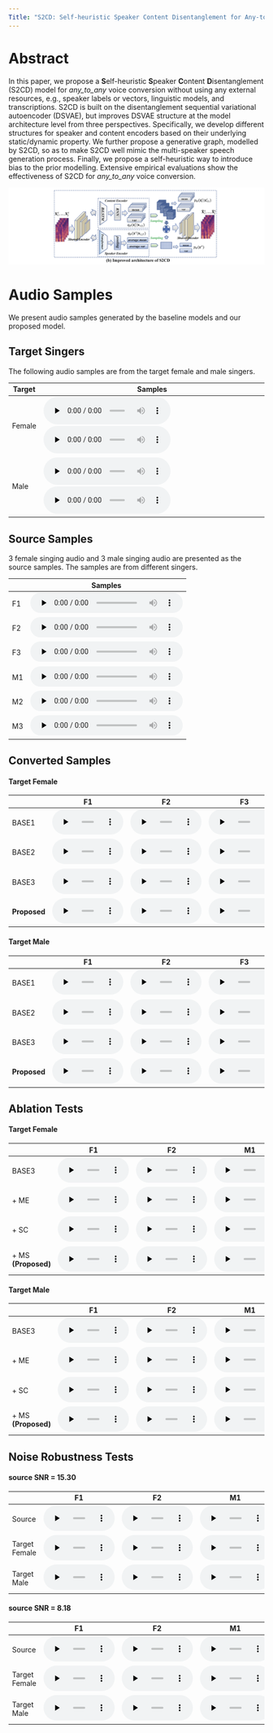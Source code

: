 ```yaml
---
Title: "S2CD: Self-heuristic Speaker Content Disentanglement for Any-to-Any Voice Conversion"
---
```


# Abstract

In this paper, we propose a **S**elf-heuristic **S**peaker **C**ontent **D**isentanglement (S2CD) model for *any_to_any* voice conversion without using any external resources, e.g., speaker labels or vectors, linguistic models, and transcriptions. S2CD is built on the disentanglement sequential variational autoencoder (DSVAE), but improves DSVAE structure at the model architecture level from three perspectives. Specifically, we develop different structures for speaker and content encoders based on their underlying static/dynamic property. We further propose a generative graph, modelled by S2CD, so as to make S2CD well mimic the multi-speaker speech generation process. Finally, we propose a self-heuristic way to introduce bias to the prior modelling. Extensive empirical evaluations show the effectiveness of S2CD for *any_to_any* voice conversion.

![](2.png)

# Audio Samples

We present audio samples generated by the baseline models and our proposed model.

## Target Singers

The following audio samples are from the target female and male singers.

| Target | Samples |
|  ----  | ----  |
| Female | <audio id="audio" controls="" preload="none" style="width: 250px;"> <source id="wav" src="audios/BB/gt/BB006F24I016.wav"></audio> <audio id="audio" controls="" preload="none" style="width: 250px;"> <source id="wav" src="audios/BB/gt/BB009F24I024.wav"></audio> |
| Male | <audio id="audio" controls="" preload="none" style="width: 250px;"> <source id="wav" src="audios/AM2/gt/0003_048-03.wav"></audio> <audio id="audio" controls="" preload="none" style="width: 250px;"> <source id="wav" src="audios/AM2/gt/0006_041-08.wav"></audio> |

## Source Samples

3 female singing audio and 3 male singing audio are presented as the source samples. The samples are from different singers.

| | Samples |
| --- | --- |
| F1 | <audio id="audio" controls="" preload="none" style="height: 40px"> <source id="wav" src="audios/source/F_CDF008_XT_097_023-02.wav"></audio> |
| F2 | <audio id="audio" controls="" preload="none" style="height: 40px"> <source id="wav" src="audios/source/F_F007_WXR_011_026-01.wav"></audio> |
| F3 | <audio id="audio" controls="" preload="none" style="height: 40px"> <source id="wav" src="audios/source/F_F008_ZYF_008_009-00.wav"></audio> |
| M1 | <audio id="audio" controls="" preload="none" style="height: 40px"> <source id="wav" src="audios/source/M_CDM008_GG_99_032-02.wav"></audio> |
| M2 | <audio id="audio" controls="" preload="none" style="height: 40px"> <source id="wav" src="audios/source/M_M003_CYC_018_020-02.wav"></audio> |
| M3 | <audio id="audio" controls="" preload="none" style="height: 40px"> <source id="wav" src="audios/source/M_M005_S_013_023-06.wav"></audio> |

## Converted Samples

<!-- * **M1:** BASE1
* **M2:** BASE2
* **M3:** BASE3
* **M4:** BASE3 + ME
* **M5:** BASE3 + ME + SC
* **M6:** BASE3 + ME + SC + MS **\(our proposed model\)** -->

#### Target Female

| | F1 | F2 | F3 | M1 | M2 | M3 |
| --- | --- | --- | --- | --- | --- | --- |
| BASE1 | <audio id="audio" controls="" preload="none" style="width: 140px;height: 50px"> <source id="wav" src="audios/BB/m1/F_CDF008_XT_097_023-02.wav"></audio> | <audio id="audio" controls="" preload="none" style="width: 140px;height: 50px"> <source id="wav" src="audios/BB/m1/F_F007_WXR_011_026-01.wav"></audio> | <audio id="audio" controls="" preload="none" style="width: 140px;height: 50px"> <source id="wav" src="audios/BB/m1/F_F008_ZYF_008_009-00.wav"></audio> | <audio id="audio" controls="" preload="none" style="width: 140px;height: 50px"> <source id="wav" src="audios/BB/m1/M_CDM008_GG_99_032-02.wav"></audio> | <audio id="audio" controls="" preload="none" style="width: 140px;height: 50px"> <source id="wav" src="audios/BB/m1/M_M003_CYC_018_020-02.wav"></audio> | <audio id="audio" controls="" preload="none" style="width: 140px;height: 50px"> <source id="wav" src="audios/BB/m1/M_M005_S_013_023-06.wav"></audio> |
| BASE2 | <audio id="audio" controls="" preload="none" style="width: 140px;height: 50px"> <source id="wav" src="audios/BB/m2/F_CDF008_XT_097_023-02.wav"></audio> | <audio id="audio" controls="" preload="none" style="width: 140px;height: 50px"> <source id="wav" src="audios/BB/m2/F_F007_WXR_011_026-01.wav"></audio> | <audio id="audio" controls="" preload="none" style="width: 140px;height: 50px"> <source id="wav" src="audios/BB/m2/F_F008_ZYF_008_009-00.wav"></audio> | <audio id="audio" controls="" preload="none" style="width: 140px;height: 50px"> <source id="wav" src="audios/BB/m2/M_CDM008_GG_99_032-02.wav"></audio> | <audio id="audio" controls="" preload="none" style="width: 140px;height: 50px"> <source id="wav" src="audios/BB/m2/M_M003_CYC_018_020-02.wav"></audio> | <audio id="audio" controls="" preload="none" style="width: 140px;height: 50px"> <source id="wav" src="audios/BB/m2/M_M005_S_013_023-06.wav"></audio> |
| BASE3 | <audio id="audio" controls="" preload="none" style="width: 140px;height: 50px"> <source id="wav" src="audios/BB/m3/F_CDF008_XT_097_023-02_F_CDF008_XT_097_023-02.npy.wav"></audio> | <audio id="audio" controls="" preload="none" style="width: 140px;height: 50px"> <source id="wav" src="audios/BB/m3/F_F007_WXR_011_026-01_F_F007_WXR_011_026-01.npy.wav"></audio> | <audio id="audio" controls="" preload="none" style="width: 140px;height: 50px"> <source id="wav" src="audios/BB/m3/F_F008_ZYF_008_009-00_F_F008_ZYF_008_009-00.npy.wav"></audio> | <audio id="audio" controls="" preload="none" style="width: 140px;height: 50px"> <source id="wav" src="audios/BB/m3/M_CDM008_GG_99_032-02_M_CDM008_GG_99_032-02.npy.wav"></audio> | <audio id="audio" controls="" preload="none" style="width: 140px;height: 50px"> <source id="wav" src="audios/BB/m3/M_M003_CYC_018_020-02_M_M003_CYC_018_020-02.npy.wav"></audio> | <audio id="audio" controls="" preload="none" style="width: 140px;height: 50px"> <source id="wav" src="audios/BB/m3/M_M005_S_013_023-06_M_M005_S_013_023-06.npy.wav"></audio> |
| **Proposed** | <audio id="audio" controls="" preload="none" style="width: 140px;height: 50px"> <source id="wav" src="audios/BB/m6/F_CDF008_XT_097_023-02_F_CDF008_XT_097_023-02.npy.wav"></audio> | <audio id="audio" controls="" preload="none" style="width: 140px;height: 50px"> <source id="wav" src="audios/BB/m6/F_F007_WXR_011_026-01_F_F007_WXR_011_026-01.npy.wav"></audio> | <audio id="audio" controls="" preload="none" style="width: 140px;height: 50px"> <source id="wav" src="audios/BB/m6/F_F008_ZYF_008_009-00_F_F008_ZYF_008_009-00.npy.wav"></audio> | <audio id="audio" controls="" preload="none" style="width: 140px;height: 50px"> <source id="wav" src="audios/BB/m6/M_CDM008_GG_99_032-02_M_CDM008_GG_99_032-02.npy.wav"></audio> | <audio id="audio" controls="" preload="none" style="width: 140px;height: 50px"> <source id="wav" src="audios/BB/m6/M_M003_CYC_018_020-02_M_M003_CYC_018_020-02.npy.wav"></audio> | <audio id="audio" controls="" preload="none" style="width: 140px;height: 50px"> <source id="wav" src="audios/BB/m6/M_M005_S_013_023-06_M_M005_S_013_023-06.npy.wav"></audio> |

#### Target Male

| | F1 | F2 | F3 | M1 | M2 | M3 |
| --- | --- | --- | --- | --- | --- | --- |
| BASE1 | <audio id="audio" controls="" preload="none" style="width: 140px;height: 50px"> <source id="wav" src="audios/AM2/m1/F_CDF008_XT_097_023-02.wav"></audio> | <audio id="audio" controls="" preload="none" style="width: 140px;height: 50px"> <source id="wav" src="audios/AM2/m1/F_F007_WXR_011_026-01.wav"></audio> | <audio id="audio" controls="" preload="none" style="width: 140px;height: 50px"> <source id="wav" src="audios/AM2/m1/F_F008_ZYF_008_009-00.wav"></audio> | <audio id="audio" controls="" preload="none" style="width: 140px;height: 50px"> <source id="wav" src="audios/AM2/m1/M_CDM008_GG_99_032-02.wav"></audio> | <audio id="audio" controls="" preload="none" style="width: 140px;height: 50px"> <source id="wav" src="audios/AM2/m1/M_M003_CYC_018_020-02.wav"></audio> | <audio id="audio" controls="" preload="none" style="width: 140px;height: 50px"> <source id="wav" src="audios/AM2/m1/M_M005_S_013_023-06.wav"></audio> |
| BASE2 | <audio id="audio" controls="" preload="none" style="width: 140px;height: 50px"> <source id="wav" src="audios/AM2/m2/F_CDF008_XT_097_023-02.wav"></audio> | <audio id="audio" controls="" preload="none" style="width: 140px;height: 50px"> <source id="wav" src="audios/AM2/m2/F_F007_WXR_011_026-01.wav"></audio> | <audio id="audio" controls="" preload="none" style="width: 140px;height: 50px"> <source id="wav" src="audios/AM2/m2/F_F008_ZYF_008_009-00.wav"></audio> | <audio id="audio" controls="" preload="none" style="width: 140px;height: 50px"> <source id="wav" src="audios/AM2/m2/M_CDM008_GG_99_032-02.wav"></audio> | <audio id="audio" controls="" preload="none" style="width: 140px;height: 50px"> <source id="wav" src="audios/AM2/m2/M_M003_CYC_018_020-02.wav"></audio> | <audio id="audio" controls="" preload="none" style="width: 140px;height: 50px"> <source id="wav" src="audios/AM2/m2/M_M005_S_013_023-06.wav"></audio> |
| BASE3 | <audio id="audio" controls="" preload="none" style="width: 140px;height: 50px"> <source id="wav" src="audios/AM2/m3/F_CDF008_XT_097_023-02_F_CDF008_XT_097_023-02.npy.wav"></audio> | <audio id="audio" controls="" preload="none" style="width: 140px;height: 50px"> <source id="wav" src="audios/AM2/m3/F_F007_WXR_011_026-01_F_F007_WXR_011_026-01.npy.wav"></audio> | <audio id="audio" controls="" preload="none" style="width: 140px;height: 50px"> <source id="wav" src="audios/AM2/m3/F_F008_ZYF_008_009-00_F_F008_ZYF_008_009-00.npy.wav"></audio> | <audio id="audio" controls="" preload="none" style="width: 140px;height: 50px"> <source id="wav" src="audios/AM2/m3/M_CDM008_GG_99_032-02_M_CDM008_GG_99_032-02.npy.wav"></audio> | <audio id="audio" controls="" preload="none" style="width: 140px;height: 50px"> <source id="wav" src="audios/AM2/m3/M_M003_CYC_018_020-02_M_M003_CYC_018_020-02.npy.wav"></audio> | <audio id="audio" controls="" preload="none" style="width: 140px;height: 50px"> <source id="wav" src="audios/AM2/m3/M_M005_S_013_023-06_M_M005_S_013_023-06.npy.wav"></audio> |
| **Proposed** | <audio id="audio" controls="" preload="none" style="width: 140px;height: 50px"> <source id="wav" src="audios/AM2/m6/F_CDF008_XT_097_023-02_F_CDF008_XT_097_023-02.npy.wav"></audio> | <audio id="audio" controls="" preload="none" style="width: 140px;height: 50px"> <source id="wav" src="audios/AM2/m6/F_F007_WXR_011_026-01_F_F007_WXR_011_026-01.npy.wav"></audio> | <audio id="audio" controls="" preload="none" style="width: 140px;height: 50px"> <source id="wav" src="audios/AM2/m6/F_F008_ZYF_008_009-00_F_F008_ZYF_008_009-00.npy.wav"></audio> | <audio id="audio" controls="" preload="none" style="width: 140px;height: 50px"> <source id="wav" src="audios/AM2/m6/M_CDM008_GG_99_032-02_M_CDM008_GG_99_032-02.npy.wav"></audio> | <audio id="audio" controls="" preload="none" style="width: 140px;height: 50px"> <source id="wav" src="audios/AM2/m6/M_M003_CYC_018_020-02_M_M003_CYC_018_020-02.npy.wav"></audio> | <audio id="audio" controls="" preload="none" style="width: 140px;height: 50px"> <source id="wav" src="audios/AM2/m6/M_M005_S_013_023-06_M_M005_S_013_023-06.npy.wav"></audio> |



## Ablation Tests

#### Target Female

| | F1 | F2 | M1 | M2 |
| --- | --- | --- | --- | --- |
| BASE3 | <audio id="audio" controls="" preload="none" style="width: 140px;height: 50px"> <source id="wav" src="audios/BB/m3/F_CDF008_XT_097_023-02_F_CDF008_XT_097_023-02.npy.wav"></audio> | <audio id="audio" controls="" preload="none" style="width: 140px;height: 50px"> <source id="wav" src="audios/BB/m3/F_F007_WXR_011_026-01_F_F007_WXR_011_026-01.npy.wav"></audio> | <audio id="audio" controls="" preload="none" style="width: 140px;height: 50px"> <source id="wav" src="audios/BB/m3/M_CDM008_GG_99_032-02_M_CDM008_GG_99_032-02.npy.wav"></audio> | <audio id="audio" controls="" preload="none" style="width: 140px;height: 50px"> <source id="wav" src="audios/BB/m3/M_M003_CYC_018_020-02_M_M003_CYC_018_020-02.npy.wav"></audio> |
| + ME | <audio id="audio" controls="" preload="none" style="width: 140px;height: 50px"> <source id="wav" src="audios/BB/m4/F_CDF008_XT_097_023-02_F_CDF008_XT_097_023-02.npy.wav"></audio> | <audio id="audio" controls="" preload="none" style="width: 140px;height: 50px"> <source id="wav" src="audios/BB/m4/F_F007_WXR_011_026-01_F_F007_WXR_011_026-01.npy.wav"></audio> | <audio id="audio" controls="" preload="none" style="width: 140px;height: 50px"> <source id="wav" src="audios/BB/m4/M_CDM008_GG_99_032-02_M_CDM008_GG_99_032-02.npy.wav"></audio> | <audio id="audio" controls="" preload="none" style="width: 140px;height: 50px"> <source id="wav" src="audios/BB/m4/M_M003_CYC_018_020-02_M_M003_CYC_018_020-02.npy.wav"></audio> |
| + SC | <audio id="audio" controls="" preload="none" style="width: 140px;height: 50px"> <source id="wav" src="audios/BB/m5/F_CDF008_XT_097_023-02_F_CDF008_XT_097_023-02.npy.wav"></audio> | <audio id="audio" controls="" preload="none" style="width: 140px;height: 50px"> <source id="wav" src="audios/BB/m5/F_F007_WXR_011_026-01_F_F007_WXR_011_026-01.npy.wav"></audio> | <audio id="audio" controls="" preload="none" style="width: 140px;height: 50px"> <source id="wav" src="audios/BB/m5/M_CDM008_GG_99_032-02_M_CDM008_GG_99_032-02.npy.wav"></audio> | <audio id="audio" controls="" preload="none" style="width: 140px;height: 50px"> <source id="wav" src="audios/BB/m5/M_M003_CYC_018_020-02_M_M003_CYC_018_020-02.npy.wav"></audio> |
| + MS **\(Proposed\)** | <audio id="audio" controls="" preload="none" style="width: 140px;height: 50px"> <source id="wav" src="audios/BB/m6/F_CDF008_XT_097_023-02_F_CDF008_XT_097_023-02.npy.wav"></audio> | <audio id="audio" controls="" preload="none" style="width: 140px;height: 50px"> <source id="wav" src="audios/BB/m6/F_F007_WXR_011_026-01_F_F007_WXR_011_026-01.npy.wav"></audio> | <audio id="audio" controls="" preload="none" style="width: 140px;height: 50px"> <source id="wav" src="audios/BB/m6/M_CDM008_GG_99_032-02_M_CDM008_GG_99_032-02.npy.wav"></audio> | <audio id="audio" controls="" preload="none" style="width: 140px;height: 50px"> <source id="wav" src="audios/BB/m6/M_M003_CYC_018_020-02_M_M003_CYC_018_020-02.npy.wav"></audio> |

#### Target Male

| | F1 | F2 | M1 | M2 |
| --- | --- | --- | --- | --- |
| BASE3 | <audio id="audio" controls="" preload="none" style="width: 140px;height: 50px"> <source id="wav" src="audios/AM2/m3/F_CDF008_XT_097_023-02_F_CDF008_XT_097_023-02.npy.wav"></audio> | <audio id="audio" controls="" preload="none" style="width: 140px;height: 50px"> <source id="wav" src="audios/AM2/m3/F_F007_WXR_011_026-01_F_F007_WXR_011_026-01.npy.wav"></audio> | <audio id="audio" controls="" preload="none" style="width: 140px;height: 50px"> <source id="wav" src="audios/AM2/m3/M_CDM008_GG_99_032-02_M_CDM008_GG_99_032-02.npy.wav"></audio> | <audio id="audio" controls="" preload="none" style="width: 140px;height: 50px"> <source id="wav" src="audios/AM2/m3/M_M003_CYC_018_020-02_M_M003_CYC_018_020-02.npy.wav"></audio> |
| + ME | <audio id="audio" controls="" preload="none" style="width: 140px;height: 50px"> <source id="wav" src="audios/AM2/m4/F_CDF008_XT_097_023-02_F_CDF008_XT_097_023-02.npy.wav"></audio> | <audio id="audio" controls="" preload="none" style="width: 140px;height: 50px"> <source id="wav" src="audios/AM2/m4/F_F007_WXR_011_026-01_F_F007_WXR_011_026-01.npy.wav"></audio> | <audio id="audio" controls="" preload="none" style="width: 140px;height: 50px"> <source id="wav" src="audios/AM2/m4/M_CDM008_GG_99_032-02_M_CDM008_GG_99_032-02.npy.wav"></audio> | <audio id="audio" controls="" preload="none" style="width: 140px;height: 50px"> <source id="wav" src="audios/AM2/m4/M_M003_CYC_018_020-02_M_M003_CYC_018_020-02.npy.wav"></audio> |
| + SC | <audio id="audio" controls="" preload="none" style="width: 140px;height: 50px"> <source id="wav" src="audios/AM2/m5/F_CDF008_XT_097_023-02_F_CDF008_XT_097_023-02.npy.wav"></audio> | <audio id="audio" controls="" preload="none" style="width: 140px;height: 50px"> <source id="wav" src="audios/AM2/m5/F_F007_WXR_011_026-01_F_F007_WXR_011_026-01.npy.wav"></audio> | <audio id="audio" controls="" preload="none" style="width: 140px;height: 50px"> <source id="wav" src="audios/AM2/m5/M_CDM008_GG_99_032-02_M_CDM008_GG_99_032-02.npy.wav"></audio> | <audio id="audio" controls="" preload="none" style="width: 140px;height: 50px"> <source id="wav" src="audios/AM2/m5/M_M003_CYC_018_020-02_M_M003_CYC_018_020-02.npy.wav"></audio> |
| + MS **\(Proposed\)** | <audio id="audio" controls="" preload="none" style="width: 140px;height: 50px"> <source id="wav" src="audios/AM2/m6/F_CDF008_XT_097_023-02_F_CDF008_XT_097_023-02.npy.wav"></audio> | <audio id="audio" controls="" preload="none" style="width: 140px;height: 50px"> <source id="wav" src="audios/AM2/m6/F_F007_WXR_011_026-01_F_F007_WXR_011_026-01.npy.wav"></audio> | <audio id="audio" controls="" preload="none" style="width: 140px;height: 50px"> <source id="wav" src="audios/AM2/m6/M_CDM008_GG_99_032-02_M_CDM008_GG_99_032-02.npy.wav"></audio> | <audio id="audio" controls="" preload="none" style="width: 140px;height: 50px"> <source id="wav" src="audios/AM2/m6/M_M003_CYC_018_020-02_M_M003_CYC_018_020-02.npy.wav"></audio> |


## Noise Robustness Tests

#### source SNR = 15.30

| | F1 | F2 | M1 | M2 |
| --- | --- | --- | --- | --- |
| Source | <audio id="audio" controls="" preload="none" style="width: 140px;height: 50px"> <source id="wav" src="audios/source_noise1/F_CDF008_XT_097_023-02.wav"></audio> | <audio id="audio" controls="" preload="none" style="width: 140px;height: 50px"> <source id="wav" src="audios/source_noise1/F_F007_WXR_011_026-01.wav"></audio> | <audio id="audio" controls="" preload="none" style="width: 140px;height: 50px"> <source id="wav" src="audios/source_noise1/M_CDM008_GG_99_032-02.wav"></audio> | <audio id="audio" controls="" preload="none" style="width: 140px;height: 50px"> <source id="wav" src="audios/source_noise1/M_M003_CYC_018_020-02.wav"></audio> |
| Target Female | <audio id="audio" controls="" preload="none" style="width: 140px;height: 50px"> <source id="wav" src="audios/BB/noise1/F_CDF008_XT_097_023-02_F_CDF008_XT_097_023-02.npy.wav"></audio> | <audio id="audio" controls="" preload="none" style="width: 140px;height: 50px"> <source id="wav" src="audios/BB/noise1/F_F007_WXR_011_026-01_F_F007_WXR_011_026-01.npy.wav"></audio> | <audio id="audio" controls="" preload="none" style="width: 140px;height: 50px"> <source id="wav" src="audios/BB/noise1/M_CDM008_GG_99_032-02_M_CDM008_GG_99_032-02.npy.wav"></audio> | <audio id="audio" controls="" preload="none" style="width: 140px;height: 50px"> <source id="wav" src="audios/BB/noise1/M_M003_CYC_018_020-02_M_M003_CYC_018_020-02.npy.wav"></audio> |
| Target Male | <audio id="audio" controls="" preload="none" style="width: 140px;height: 50px"> <source id="wav" src="audios/AM2/noise1/F_CDF008_XT_097_023-02_F_CDF008_XT_097_023-02.npy.wav"></audio> | <audio id="audio" controls="" preload="none" style="width: 140px;height: 50px"> <source id="wav" src="audios/AM2/noise1/F_F007_WXR_011_026-01_F_F007_WXR_011_026-01.npy.wav"></audio> | <audio id="audio" controls="" preload="none" style="width: 140px;height: 50px"> <source id="wav" src="audios/AM2/noise1/M_CDM008_GG_99_032-02_M_CDM008_GG_99_032-02.npy.wav"></audio> | <audio id="audio" controls="" preload="none" style="width: 140px;height: 50px"> <source id="wav" src="audios/AM2/noise1/M_M003_CYC_018_020-02_M_M003_CYC_018_020-02.npy.wav"></audio> |

#### source SNR = 8.18

| | F1 | F2 | M1 | M2 |
| --- | --- | --- | --- | --- |
| Source | <audio id="audio" controls="" preload="none" style="width: 140px;height: 50px"> <source id="wav" src="audios/source_noise2/F_CDF008_XT_097_023-02.wav"></audio> | <audio id="audio" controls="" preload="none" style="width: 140px;height: 50px"> <source id="wav" src="audios/source_noise2/F_F007_WXR_011_026-01.wav"></audio> | <audio id="audio" controls="" preload="none" style="width: 140px;height: 50px"> <source id="wav" src="audios/source_noise2/M_CDM008_GG_99_032-02.wav"></audio> | <audio id="audio" controls="" preload="none" style="width: 140px;height: 50px"> <source id="wav" src="audios/source_noise2/M_M003_CYC_018_020-02.wav"></audio> |
| Target Female | <audio id="audio" controls="" preload="none" style="width: 140px;height: 50px"> <source id="wav" src="audios/BB/noise2/F_CDF008_XT_097_023-02_F_CDF008_XT_097_023-02.npy.wav"></audio> | <audio id="audio" controls="" preload="none" style="width: 140px;height: 50px"> <source id="wav" src="audios/BB/noise2/F_F007_WXR_011_026-01_F_F007_WXR_011_026-01.npy.wav"></audio> | <audio id="audio" controls="" preload="none" style="width: 140px;height: 50px"> <source id="wav" src="audios/BB/noise2/M_CDM008_GG_99_032-02_M_CDM008_GG_99_032-02.npy.wav"></audio> | <audio id="audio" controls="" preload="none" style="width: 140px;height: 50px"> <source id="wav" src="audios/BB/noise2/M_M003_CYC_018_020-02_M_M003_CYC_018_020-02.npy.wav"></audio> |
| Target Male | <audio id="audio" controls="" preload="none" style="width: 140px;height: 50px"> <source id="wav" src="audios/AM2/noise2/F_CDF008_XT_097_023-02_F_CDF008_XT_097_023-02.npy.wav"></audio> | <audio id="audio" controls="" preload="none" style="width: 140px;height: 50px"> <source id="wav" src="audios/AM2/noise2/F_F007_WXR_011_026-01_F_F007_WXR_011_026-01.npy.wav"></audio> | <audio id="audio" controls="" preload="none" style="width: 140px;height: 50px"> <source id="wav" src="audios/AM2/noise2/M_CDM008_GG_99_032-02_M_CDM008_GG_99_032-02.npy.wav"></audio> | <audio id="audio" controls="" preload="none" style="width: 140px;height: 50px"> <source id="wav" src="audios/AM2/noise2/M_M003_CYC_018_020-02_M_M003_CYC_018_020-02.npy.wav"></audio> |

